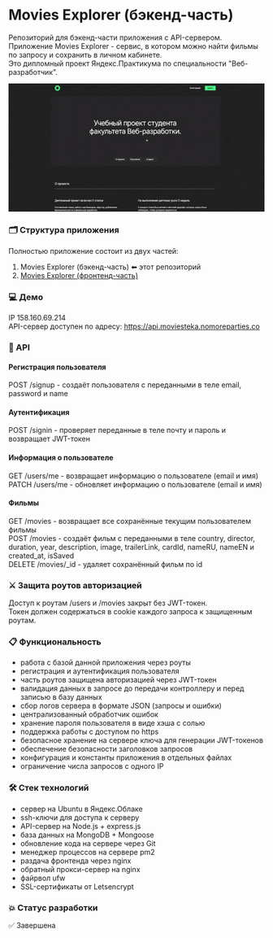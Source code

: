 # Movies Explorer (бэкенд-часть)
Репозиторий для бэкенд-части приложения с API-сервером. <br>
Приложение Movies Explorer - сервис, в котором можно найти фильмы по запросу и сохранить в личном кабинете.<br>
Это дипломный проект Яндекс.Практикума по специальности "Веб-разработчик".

<img src="https://github.com/Sattturday/Sattturday/blob/main/Movies_Explorer.gif" alt="demo" width="600">

### 🗂️ Структура приложения
Полностью приложение состоит из двух частей:

1. Movies Explorer (бэкенд-часть) ⬅ этот репозиторий
2. [Movies Explorer (фронтенд-часть)](https://github.com/Sattturday/movies-explorer-frontend)
   
### 💻 Демо
IP 158.160.69.214<br>
API-сервер доступен по адресу: https://api.moviesteka.nomoreparties.co

### 🔗 API 

#### Регистрация пользователя
  POST /signup - создаёт пользователя с переданными в теле email, password и name

#### Аутентификация
POST /signin - проверяет переданные в теле почту и пароль и возвращает JWT-токен

#### Информация о пользователе
GET /users/me - возвращает информацию о пользователе (email и имя)<br>
PATCH /users/me - обновляет информацию о пользователе (email и имя)

#### Фильмы
GET /movies - возвращает все сохранённые текущим пользователем фильмы<br>
POST /movies - создаёт фильм с переданными в теле country, director, duration, year, description, image, trailerLink, cardId, nameRU, nameEN и created_at, isSaved<br>
DELETE /movies/_id - удаляет сохранённый фильм по id

### ⚔️ Защита роутов авторизацией
Доступ к роутам /users и /movies закрыт без JWT-токен. <br>
Токен должен содержаться в cookie каждого запроса к защищенным роутам.

### 📋 Функциональность
- работа с базой данной приложения через роуты
- регистрация и аутентификация пользователя
- часть роутов защищена авторизацией через JWT-токен
- валидация данных в запросе до передачи контроллеру и перед записью в базу данных
- сбор логов сервера в формате JSON (запросы и ошибки)
- централизованный обработчик ошибок
- хранение пароля пользователя в виде хэша с солью
- поддержка работы с доступом по https
- безопасное хранение на сервере ключа для генерации JWT-токенов
- обеспечение безопасности заголовков запросов
- конфигурация и константы приложения в отдельных файлах
- ограничение числа запросов с одного IP

### 🛠 Стек технологий
- сервер на Ubuntu в Яндекс.Облаке
- ssh-ключи для доступа к серверу
- API-сервер на Node.js + express.js
- база данных на MongoDB + Mongoose
- обновление кода на сервере через Git
- менеджер процессов на сервере pm2
- раздача фронтенда через nginx
- обратный прокси-сервер на nginx
- файрвол ufw
- SSL-сертификаты от Letsencrypt

### 💥 Статус разработки
✅ Завершена
